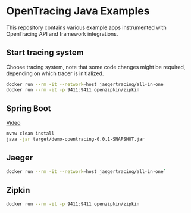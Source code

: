 # OpenTracing Java Examples

This repository contains various example apps instrumented with OpenTracing API and framework integrations.

## Start tracing system
Choose tracing system, note that some code changes might be required, depending on which tracer is initialized.

```bash
docker run --rm -it --network=host jaegertracing/all-in-one
docker run --rm -it -p 9411:9411 openzipkin/zipkin
```

## Spring Boot
[Video](https://youtu.be/RvCcWltMY7U)

```bash
mvnw clean install
java -jar target/demo-opentracing-0.0.1-SNAPSHOT.jar
```

## Jaeger
```bash
docker run --rm -it --network=host jaegertracing/all-in-one`
```

## Zipkin
```bash
docker run --rm -it -p 9411:9411 openzipkin/zipkin
```
